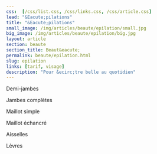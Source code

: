 ```yaml
---
css:  [/css/list.css, /css/links.css, /css/article.css]
lead: "&Eacute;pilations"
title: "&Eacute;pilations"
small_image: /img/articles/beaute/epilation/small.jpg
big_image: /img/articles/beaute/epilation/big.jpg
layout: article
section: beaute
section_title: Beaut&eacute;
permalink: beaute/epilation.html
slug: epilation
links: [tarif, visage]
description: "Pour &ecirc;tre belle au quotidien"
---
```

Demi-jambes


Jambes complètes


Maillot simple


Maillot échancré


Aisselles


Lèvres
